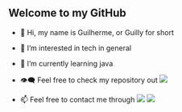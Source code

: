 <h2>Welcome to my GitHub</h2>


- 👋 Hi, my name is Guilherme, or Guilly for short<br>

- 🤖 I’m interested in tech in general
- 🌱 I’m currently learning java 
- :eye_speech_bubble: Feel free to check my repository out
[<img src="https://github.com/favicon.ico">](https://github.com/Guilly-prog?tab=repositories)
- 📫 Feel free to contact me through [<img src = "https://img.shields.io/badge/instagram-%23E4405F.svg?&style=for-the-badge&logo=instagram&logoColor=white">](https://www.instagram.com/itzguilopes/) [<img src="https://img.shields.io/badge/linkedin-%230077B5.svg?&style=for-the-badge&logo=linkedin&logoColor=white" />](https://www.linkedin.com/in/guilherme-lopes-1b6972106/)



<!---
Guilly-prog/Guilly-prog is a ✨ special ✨ repository because its `README.md` (this file) appears on your GitHub profile.
You can click the Preview link to take a look at your changes.
--->
